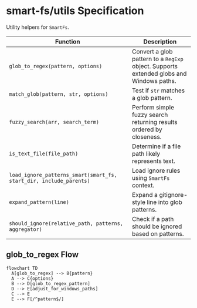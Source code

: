 # smart-fs/utils Specification

Utility helpers for `SmartFs`.

| Function | Description |
| --- | --- |
| `glob_to_regex(pattern, options)` | Convert a glob pattern to a `RegExp` object. Supports extended globs and Windows paths. |
| `match_glob(pattern, str, options)` | Test if `str` matches a glob pattern. |
| `fuzzy_search(arr, search_term)` | Perform simple fuzzy search returning results ordered by closeness. |
| `is_text_file(file_path)` | Determine if a file path likely represents text. |
| `load_ignore_patterns_smart(smart_fs, start_dir, include_parents)` | Load ignore rules using `SmartFs` context. |
| `expand_pattern(line)` | Expand a gitignore-style line into glob patterns. |
| `should_ignore(relative_path, patterns, aggregator)` | Check if a path should be ignored based on patterns. |

## glob_to_regex Flow

```mermaid
flowchart TD
  A[glob_to_regex] --> B{pattern}
  A --> C{options}
  B --> D[glob_to_regex_pattern]
  D --> E[adjust_for_windows_paths]
  C --> E
  E --> F[/^pattern$/]
```
